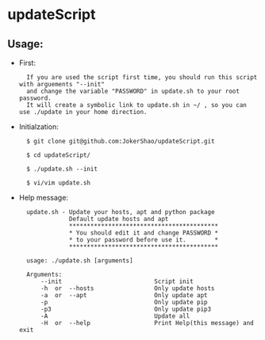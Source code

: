 # updateScript

## Usage:
* First:

		If you are used the script first time, you should run this script with arguements "--init"
		and change the variable "PASSWORD" in update.sh to your root password.
		It will create a symbolic link to update.sh in ~/ , so you can use ./update in your home direction.

* Initialzation:

		$ git clone git@github.com:JokerShao/updateScript.git

		$ cd updateScript/

		$ ./update.sh --init

		$ vi/vim update.sh

* Help message:

		update.sh - Update your hosts, apt and python package
		            Default update hosts and apt
		            ******************************************
		            * You should edit it and change PASSWORD *
		            * to your password before use it.        *
		            ******************************************
		 
		usage: ./update.sh [arguments]
 
		Arguments:
			--init                          Script init
			-h  or  --hosts                 Only update hosts
			-a  or  --apt                   Only update apt
			-p                              Only update pip
			-p3                             Only update pip3
			-A                              Update all
			-H  or  --help                  Print Help(this message) and exit

